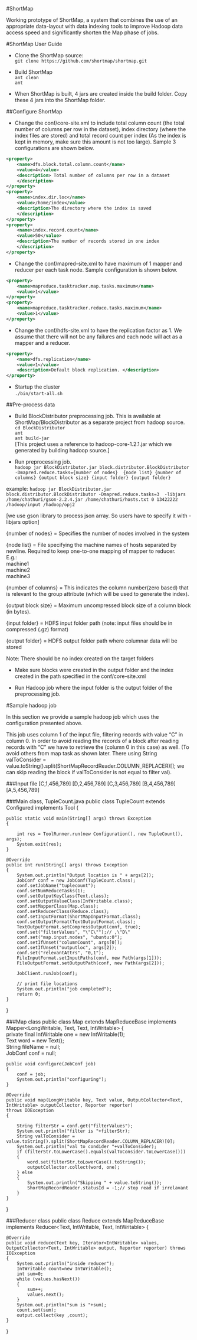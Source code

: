 #ShortMap

Working prototype of ShortMap, a system that combines the use of an appropriate data-layout with data indexing tools to improve Hadoop data access speed and significantly shorten the Map phase of jobs.

#ShortMap User Guide

* Clone the ShortMap source:                                                                                            
`git clone https://github.com/shortmap/shortmap.git`

* Build ShortMap                                                                                                        
    `ant clean`                                                                                                         
    `ant`

* When ShortMap is built, 4 jars are created inside the build folder. Copy these 4 jars into the ShortMap folder. 

##Configure ShortMap

* Change the conf/core-site.xml to include total column count (the total number of columns per row in the dataset), index directory (where the index files are stored) and total record count per index (As the index is kept in memory, make sure this amount is not too large). Sample 3 configurations are shown below.
```xml
<property> 
	<name>dfs.block.total.column.count</name> 
	<value>4</value> 
	<description> Total number of columns per row in a dataset 
	</description> 
</property> 
<property> 
	<name>index.dir.loc</name> 
	<value>/home/index</value> 
	<description>The directory where the index is saved 
	</description> 
</property> 
<property> 
	<name>index.record.count</name> 
	<value>50</value> 
	<description>The number of records stored in one index
	</description> 
</property>
```

* Change the conf/mapred-site.xml to have maximum of 1 mapper and reducer per each task node. Sample configuration is shown below.
```xml
<property> 
  	<name>mapreduce.tasktracker.map.tasks.maximum</name> 
  	<value>1</value> 
</property> 
<property> 
  	<name>mapreduce.tasktracker.reduce.tasks.maximum</name> 
  	<value>1</value> 
</property>
```

* Change the conf/hdfs-site.xml to have the replication factor as 1. We assume that there will not be any failures and each node will act as a mapper and a reducer. 
```xml
<property> 
	<name>dfs.replication</name> 
	<value>1</value> 
	<description>Default block replication. </description> 
</property>
```

* Startup the cluster                                                                                                   
`./bin/start-all.sh`

##Pre-process data

* Build BlockDistributor preprocessing job. This is available at ShortMap/BlockDistributor as a separate project from hadoop source.                                                                                                    
    `cd BlockDistributor`                                                                                               
    `ant`                                                                                                               
    `ant build-jar`                                                                                                      
    [This project uses a reference to hadoop-core-1.2.1.jar which we generated by building hadoop source.]

* Run preprocessing job.                                                                                                
`hadoop jar BlockDistributor.jar block.distributor.BlockDistributor -Dmapred.reduce.tasks={number of nodes}  {node list} {number of columns} {output block size} {input folder} {output folder}`

example:
`hadoop jar BlockDistributor.jar block.distributor.BlockDistributor -Dmapred.reduce.tasks=3  -libjars /home/chathuri/gson-2.2.4.jar /home/chathuri/hosts.txt 0 13422222 /hadoop/input /hadoop/opj2 `

[we use gson library to process json array. So users have to specify it with -libjars option]

{number of nodes} = Specifies the number of nodes involved in the system

{node list} = File specifying the machine names of hosts separated by newline. Required to keep one-to-one mapping of mapper to reducer.                                                                                                      
E.g.:                                                                                                                   
	machine1                                                                                        
	machine2                                                                                        
	machine3                                                                                        

{number of columns} = This indicates the column number(zero based) that is relevant to the group attribute (which will be used to generate the index). 

{output block size} = Maximum uncompressed block size of a column block (in bytes). 

{input folder} = HDFS input folder path (note: input files should be in compressed (.gz) format)

{output folder} = HDFS output folder path where columnar data will be stored

Note: There should be no index created on the target folders

* Make sure blocks were created in the output folder and the index created in the path specified in the conf/core-site.xml

* Run Hadoop job where the input folder is the output folder of the preprocessing job.

#Sample hadoop job

In this section we provide a sample hadoop job which uses the configuration presented above.

This job uses column 1 of the input file, filtering records with value “C” in column 0. In order to avoid reading the records of a block after reading records with “C” we have to retrieve the <index column> (column 0 in this case) as well. (To avoid others from map task as shown later. There using String valToConsider = value.toString().split(ShortMapRecordReader.COLUMN_REPLACER)[<Index column>]; we can skip reading the block if valToConsider is not equal to filter val).

###Input file
    [C,1,456,789]
    [D,2,456,789]
    [C,3,456,789]
    [B,4,456,789]
    [A,5,456,789]

###Main class, TupleCount.java
public class TupleCount extends Configured implements Tool
{

    public static void main(String[] args) throws Exception
    {

        int res = ToolRunner.run(new Configuration(), new TupleCount(), args);
        System.exit(res);
    }

    @Override
    public int run(String[] args) throws Exception
    {
        System.out.println("Output location is " + args[2]);
        JobConf conf = new JobConf(TupleCount.class);
        conf.setJobName("tuplecount");
        conf.setNumReduceTasks(1);
        conf.setOutputKeyClass(Text.class);
        conf.setOutputValueClass(IntWritable.class);
        conf.setMapperClass(Map.class);
        conf.setReducerClass(Reduce.class);
        conf.setInputFormat(ShortMapInputFormat.class);
        conf.setOutputFormat(TextOutputFormat.class);
        TextOutputFormat.setCompressOutput(conf, true);
        conf.set("filterValues", "\"C\"");// ,\"D\"
        conf.set("map.input.nodes", "ubuntu:0");
        conf.setIfUnset("columnCount", args[0]);
        conf.setIfUnset("outputloc", args[2]);
        conf.set("relevantAttrs", "0,1");
        FileInputFormat.setInputPaths(conf, new Path(args[1]));
        FileOutputFormat.setOutputPath(conf, new Path(args[2]));

        JobClient.runJob(conf);

        // print file locations
        System.out.println("job completed");
        return 0;
    }
}

###Map class
public class Map extends MapReduceBase implements Mapper<LongWritable, Text, Text, IntWritable>
{                                                                                                                       
    private final IntWritable one = new IntWritable(1);                                                                 
    Text word = new Text();                                                                                             
    String fileName = null;                                                                                             
    JobConf conf = null;                                                                                                

    public void configure(JobConf job)
    {
        conf = job;
        System.out.println("configuring");
    }

    @Override
    public void map(LongWritable key, Text value, OutputCollector<Text, IntWritable> outputCollector, Reporter reporter)
    throws IOException
    {

        String filterStr = conf.get("filterValues");
        System.out.println("filter is "+filterStr);
        String valToConsider = value.toString().split(ShortMapRecordReader.COLUMN_REPLACER)[0];
        System.out.println("val to condider "+valToConsider);
        if (filterStr.toLowerCase().equals(valToConsider.toLowerCase()))
        {
            word.set(filterStr.toLowerCase().toString());
            outputCollector.collect(word, one);
        } else
        {
            System.out.println("Skipping " + value.toString());
            ShortMapRecordReader.statusId = -1;// stop read if irrelavant
        }
    }
}

###Reducer class
public class Reduce extends MapReduceBase implements Reducer<Text, IntWritable, Text, IntWritable>
{

    @Override
    public void reduce(Text key, Iterator<IntWritable> values, OutputCollector<Text, IntWritable> output, Reporter reporter) throws IOException
    {
        System.out.println("inside reducer");
        IntWritable count=new IntWritable();
        int sum=0;
        while (values.hasNext())
        {
            sum++;
            values.next();
        }
        System.out.println("sum is "+sum);
        count.set(sum);
        output.collect(key ,count);
    }
}

